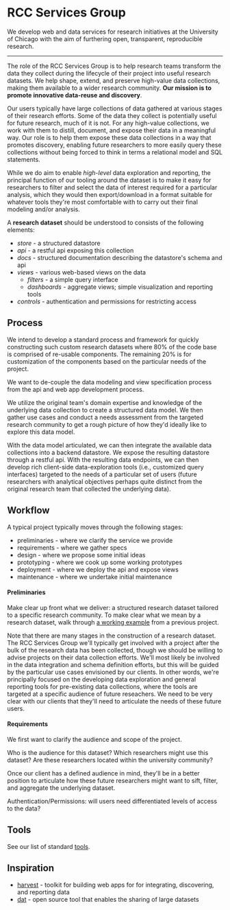 # RCC Services Group

We develop web and data services for research initiatives at the University of Chicago with the aim of furthering open, transparent, reproducible research.

---

The role of the RCC Services Group is to help research teams transform the data they collect during the lifecycle of their project into useful research datasets.  We help shape, extend, and preserve high-value data collections, making them available to a wider research community.  **Our mission is to promote innovative data-reuse and discovery**.

Our users typically have large collections of data gathered at various stages of their research efforts.  Some of the data they collect is potentially useful for future research, much of it is not.  For any high-value collections, we work with them to distill, document, and expose their data in a meaningful way.
Our role is to help them expose these data collections in a way that promotes discovery, enabling future researchers to more easily query these collections without being forced to think in terms a relational model and SQL statements.

While we do aim to enable *high-level* data exploration and reporting, the
principal function of our tooling around the dataset is to make it easy for
researchers to filter and select the data of interest required for a particular
analysis, which they would then export/download in a format suitable for whatever tools they're most comfortable with to carry out their final modeling and/or analysis.

A **research dataset** should be understood to consists of the following elements:

* *store* - a structured datastore
* *api* - a restful api exposing this collection
* *docs* - structured documentation describing the datastore's schema and api
* *views* - various web-based views on the data
  * *filters* - a simple query interface
  * *dashboards* - aggregate views; simple visualization and reporting tools
* *controls* - authentication and permissions for restricting access


## Process

We intend to develop a standard process and framework for quickly constructing
such custom research datasets where 80% of the code base is comprised of re-usable components. The remaining 20% is for customization of the components based on the particular needs of the project.

We want to de-couple the data modeling and view specification process from the api and web app development process.

We utilize the original team's domain expertise and knowledge of the underlying
data collection to create a structured data model.  We then gather use cases
and conduct a needs assessment from the targeted research community to
get a rough picture of how they'd ideally like to explore this data model.

With the data model articulated, we can then integrate the available data collections into a backend datastore.  We expose the resulting datastore through a restful api.  With the resulting data endpoints, we can then develop rich client-side data-exploration tools (i.e., customized query interfaces) targeted to the needs of a particular set of users (future researchers with analytical objectives perhaps quite distinct from the original research team that collected the underlying data).


## Workflow

A typical project typically moves through the following stages:

* preliminaries - where we clarify the service we provide
* requirements - where we gather specs
* design - where we propose some initial ideas
* prototyping - where we cook up some working prototypes
* deployment - where we deploy the api and expose views
* maintenance - where we undertake initial maintenance


#### Preliminaries

Make clear up front what we deliver: a structured research dataset tailored
to a specific research community.  To make clear what we mean by a research
dataset, walk through [a working example](http://harvest.research.chop.edu/demo/) from a previous project.

Note that there are many stages in the construction of a research dataset. The
RCC Services Group we'll typically get involved with a project after the bulk
of the research data has been collected, though we should be willing to advise
projects on their data collection efforts.  We'll most likely be involved in the data integration and schema definition efforts, but this will be guided by the particular use cases envisioned by our clients.  In other words, we're principally focused on the developing data exploration and general reporting tools for pre-existing data collections, where the tools are targeted at a specific audience of future reseachers.  We need to be very clear with our clients that they'll need to articulate the needs of these future users.  


#### Requirements

We first want to clarify the audience and scope of the project.

Who is the audience for this dataset?  Which researchers might use this dataset?  Are these researchers located within the university community?  

Once our client has a defined audience in mind, they'll be in a better position
to articulate how these future researchers might want to sift, filter, and aggregate the underlying dataset.

Authentication/Permissions: will users need differentiated levels of access to the data?


## Tools

See our list of standard [tools](tools.md).


## Inspiration

* [harvest](http://harvest.research.chop.edu/) - toolkit for building web apps
  for for integrating, discovering, and reporting data
* [dat](http://dat-data.com/) - open source tool that enables the sharing 
  of large datasets
